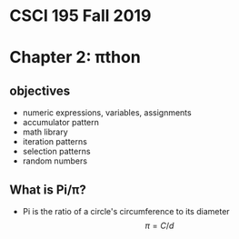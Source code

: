# CSCI 195 Fall 2019
# Chapter 2: πthon
## objectives
  - numeric expressions, variables, assignments
  - accumulator pattern
  - math library
  - iteration patterns
  - selection patterns
  - random numbers
## What is Pi/π?
+ Pi is the ratio of a circle's circumference to its diameter
  $$\pi = C/d$$
